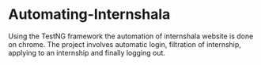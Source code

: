 # Automating-Internshala
Using the TestNG framework the automation of internshala website is done on chrome. The project involves automatic login, filtration of internship, applying to an internship and finally logging out.
